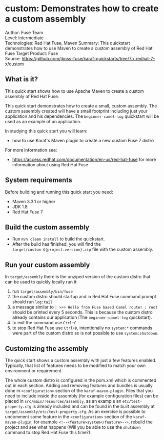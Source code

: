 custom: Demonstrates how to create a custom assembly
====================================================
Author: Fuse Team  
Level: Intermediate  
Technologies: Red Hat Fuse, Maven
Summary: This quickstart demonstrates how to use Maven to create a custom assembly of Red Hat Fuse
Target Product: Fuse  
Source: <https://github.com/jboss-fuse/karaf-quickstarts/tree/7.x.redhat-7-x/custom>

What is it?
-----------

This quick start shows how to use Apache Maven to create a custom assembly of Red Hat Fuse.

This quick start demonstrates how to create a small, custom assembly. 
The custom assembly created will have a small footprint including just your application and his dependencies.
The `beginner-camel-log` quickstart will be used as an example of an application.

In studying this quick start you will learn:

* how to use Karaf's Maven plugin to create a new custom Fuse 7 distro

For more information see:

* https://access.redhat.com/documentation/en-us/red-hat-fuse for more information about using Red Hat Fuse

System requirements
-------------------

Before building and running this quick start you need:

* Maven 3.3.1 or higher
* JDK 1.8
* Red Hat Fuse 7

Build the custom assembly
-------------------------

* Run `mvn clean install` to build the quickstart.
* After the build has finished, you will find the `target/custom-${project.version}.zip` file with the custom assembly.

Run your custom assembly
------------------------

In `target/assembly` there is the unziped version of the custom distro that can be used to quickly locally run it:
1. run `target/assembly/bin/fuse`
2. the custom distro should startup and in Red Hat Fuse command prompt should run `log:tail`
3. a message similar to `| >>> Hello from Fuse based Camel route! : root` should be printed every 5 seconds. This is because the custom distro already contains our application (The `beginner-camel-log` quickstart).
4. to exit the command use `Ctrl+C`
5. to stop Red Hat Fuse use `Ctrl+D`, intentionally no `system:*` commands were part of the custom distro so is not possible to use `system:shutdown`.

Customizing the assembly
------------------------

The quick start shows a custom assembly with just a few features enabled. Typically, that list of features needs to be modified to match your own environment or requirement.

The whole custom distro is configured in the pom.xml which is commented out in each section. 
Adding and removing features and bundles is usually done in `<configuration>` section of the `karaf-maven-plugin`. 
Files that you need to include inside the assembly (for example configuration files) can be placed in `src/main/resources/assembly`, as an example an `etc/test-property.cfg` is already included and can be found in the built assembly at `target/assembly/etc/test-property.cfg`.
As an exercise is possible to uncomment some feature in the `<configuration>` section of the `karaf-maven-plugin`, for example `<!--<feature>system</feature>-->`, rebuild the project and see what happens (Will you be able to use the `shutdown` command to stop Red Hat Fuse this time?).
